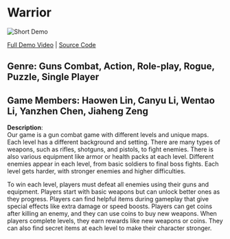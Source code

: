 # Warrior

![Short Demo](demo\demo.gif)

[Full Demo Video](https://youtu.be/NChk-esmsVk) | [Source Code](https://drive.google.com/file/d/1nhR25RMLn09DV9rfoe7B3D-qy4Wqjj9-/view)

**Genre**: Guns Combat, Action, Role-play, Rogue, Puzzle, Single Player  
---

**Game Members**: Haowen Lin, Canyu Li, Wentao Li, Yanzhen Chen, Jiaheng Zeng  
---

**Description**:  
Our game is a gun combat game with different levels and unique maps. Each level has a different background and setting. There are many types of weapons, such as rifles, shotguns, and pistols, to fight enemies. There is also various equipment like armor or health packs at each level. Different enemies appear in each level, from basic soldiers to final boss fights. Each level gets harder, with stronger enemies and higher difficulties.

To win each level, players must defeat all enemies using their guns and equipment. Players start with basic weapons but can unlock better ones as they progress. Players can find helpful items during gameplay that give special effects like extra damage or speed boosts. Players can get coins after killing an enemy, and they can use coins to buy new weapons. When players complete levels, they earn rewards like new weapons or coins. They can also find secret items at each level to make their character stronger.



